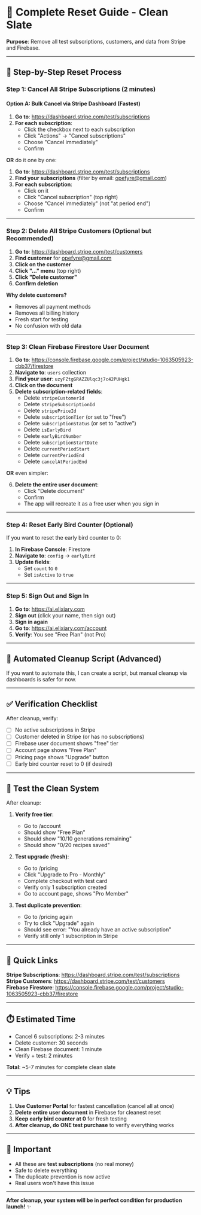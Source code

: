 # 🔄 Complete Reset Guide - Clean Slate

**Purpose**: Remove all test subscriptions, customers, and data from Stripe and Firebase.

---

## 🎯 Step-by-Step Reset Process

### Step 1: Cancel All Stripe Subscriptions (2 minutes)

#### Option A: Bulk Cancel via Stripe Dashboard (Fastest)

1. **Go to**: https://dashboard.stripe.com/test/subscriptions
2. **For each subscription**:
   - Click the checkbox next to each subscription
   - Click "Actions" → "Cancel subscriptions"
   - Choose "Cancel immediately"
   - Confirm

**OR** do it one by one:

1. **Go to**: https://dashboard.stripe.com/test/subscriptions
2. **Find your subscriptions** (filter by email: opefyre@gmail.com)
3. **For each subscription**:
   - Click on it
   - Click "Cancel subscription" (top right)
   - Choose "Cancel immediately" (not "at period end")
   - Confirm

---

### Step 2: Delete All Stripe Customers (Optional but Recommended)

1. **Go to**: https://dashboard.stripe.com/test/customers
2. **Find customer** for opefyre@gmail.com
3. **Click on the customer**
4. **Click "..." menu** (top right)
5. **Click "Delete customer"**
6. **Confirm deletion**

**Why delete customers?**
- Removes all payment methods
- Removes all billing history
- Fresh start for testing
- No confusion with old data

---

### Step 3: Clean Firebase Firestore User Document

1. **Go to**: https://console.firebase.google.com/project/studio-1063505923-cbb37/firestore
2. **Navigate to**: `users` collection
3. **Find your user**: `uzyFZtgGRAZZUlqc3j7c42PUHgk1`
4. **Click on the document**
5. **Delete subscription-related fields**:
   - Delete `stripeCustomerId`
   - Delete `stripeSubscriptionId`
   - Delete `stripePriceId`
   - Delete `subscriptionTier` (or set to "free")
   - Delete `subscriptionStatus` (or set to "active")
   - Delete `isEarlyBird`
   - Delete `earlyBirdNumber`
   - Delete `subscriptionStartDate`
   - Delete `currentPeriodStart`
   - Delete `currentPeriodEnd`
   - Delete `cancelAtPeriodEnd`

**OR** even simpler:

6. **Delete the entire user document**:
   - Click "Delete document"
   - Confirm
   - The app will recreate it as a free user when you sign in

---

### Step 4: Reset Early Bird Counter (Optional)

If you want to reset the early bird counter to 0:

1. **In Firebase Console**: Firestore
2. **Navigate to**: `config` → `earlyBird`
3. **Update fields**:
   - Set `count` to `0`
   - Set `isActive` to `true`

---

### Step 5: Sign Out and Sign In

1. **Go to**: https://ai.elixiary.com
2. **Sign out** (click your name, then sign out)
3. **Sign in again**
4. **Go to**: https://ai.elixiary.com/account
5. **Verify**: You see "Free Plan" (not Pro)

---

## 🧹 Automated Cleanup Script (Advanced)

If you want to automate this, I can create a script, but manual cleanup via dashboards is safer for now.

---

## ✅ Verification Checklist

After cleanup, verify:

- [ ] No active subscriptions in Stripe
- [ ] Customer deleted in Stripe (or has no subscriptions)
- [ ] Firebase user document shows "free" tier
- [ ] Account page shows "Free Plan"
- [ ] Pricing page shows "Upgrade" button
- [ ] Early bird counter reset to 0 (if desired)

---

## 🧪 Test the Clean System

After cleanup:

1. **Verify free tier**:
   - Go to /account
   - Should show "Free Plan"
   - Should show "10/10 generations remaining"
   - Should show "0/20 recipes saved"

2. **Test upgrade (fresh)**:
   - Go to /pricing
   - Click "Upgrade to Pro - Monthly"
   - Complete checkout with test card
   - Verify only 1 subscription created
   - Go to account page, shows "Pro Member"

3. **Test duplicate prevention**:
   - Go to /pricing again
   - Try to click "Upgrade" again
   - Should see error: "You already have an active subscription"
   - Verify still only 1 subscription in Stripe

---

## 🎯 Quick Links

**Stripe Subscriptions**: https://dashboard.stripe.com/test/subscriptions  
**Stripe Customers**: https://dashboard.stripe.com/test/customers  
**Firebase Firestore**: https://console.firebase.google.com/project/studio-1063505923-cbb37/firestore  

---

## ⏱️ Estimated Time

- Cancel 6 subscriptions: 2-3 minutes
- Delete customer: 30 seconds
- Clean Firebase document: 1 minute
- Verify + test: 2 minutes

**Total**: ~5-7 minutes for complete clean slate

---

## 💡 Tips

1. **Use Customer Portal** for fastest cancellation (cancel all at once)
2. **Delete entire user document** in Firebase for cleanest reset
3. **Keep early bird counter at 0** for fresh testing
4. **After cleanup, do ONE test purchase** to verify everything works

---

## 🚨 Important

- All these are **test subscriptions** (no real money)
- Safe to delete everything
- The duplicate prevention is now active
- Real users won't have this issue

---

**After cleanup, your system will be in perfect condition for production launch!** ✨

